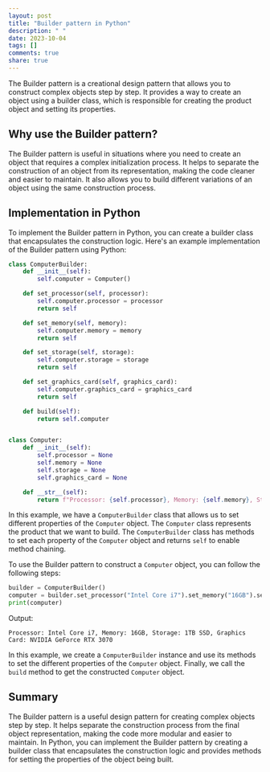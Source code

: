 ```yaml
---
layout: post
title: "Builder pattern in Python"
description: " "
date: 2023-10-04
tags: []
comments: true
share: true
---
```


The Builder pattern is a creational design pattern that allows you to construct complex objects step by step. It provides a way to create an object using a builder class, which is responsible for creating the product object and setting its properties.

## Why use the Builder pattern?

The Builder pattern is useful in situations where you need to create an object that requires a complex initialization process. It helps to separate the construction of an object from its representation, making the code cleaner and easier to maintain. It also allows you to build different variations of an object using the same construction process.

## Implementation in Python

To implement the Builder pattern in Python, you can create a builder class that encapsulates the construction logic. Here's an example implementation of the Builder pattern using Python:

```python
class ComputerBuilder:
    def __init__(self):
        self.computer = Computer()

    def set_processor(self, processor):
        self.computer.processor = processor
        return self

    def set_memory(self, memory):
        self.computer.memory = memory
        return self

    def set_storage(self, storage):
        self.computer.storage = storage
        return self

    def set_graphics_card(self, graphics_card):
        self.computer.graphics_card = graphics_card
        return self

    def build(self):
        return self.computer


class Computer:
    def __init__(self):
        self.processor = None
        self.memory = None
        self.storage = None
        self.graphics_card = None

    def __str__(self):
        return f"Processor: {self.processor}, Memory: {self.memory}, Storage: {self.storage}, Graphics Card: {self.graphics_card}"
```

In this example, we have a `ComputerBuilder` class that allows us to set different properties of the `Computer` object. The `Computer` class represents the product that we want to build. The `ComputerBuilder` class has methods to set each property of the `Computer` object and returns `self` to enable method chaining.

To use the Builder pattern to construct a `Computer` object, you can follow the following steps:

```python
builder = ComputerBuilder()
computer = builder.set_processor("Intel Core i7").set_memory("16GB").set_storage("1TB SSD").set_graphics_card("NVIDIA GeForce RTX 3070").build()
print(computer)
```

Output:
```
Processor: Intel Core i7, Memory: 16GB, Storage: 1TB SSD, Graphics Card: NVIDIA GeForce RTX 3070
```

In this example, we create a `ComputerBuilder` instance and use its methods to set the different properties of the `Computer` object. Finally, we call the `build` method to get the constructed `Computer` object.

## Summary

The Builder pattern is a useful design pattern for creating complex objects step by step. It helps separate the construction process from the final object representation, making the code more modular and easier to maintain. In Python, you can implement the Builder pattern by creating a builder class that encapsulates the construction logic and provides methods for setting the properties of the object being built.